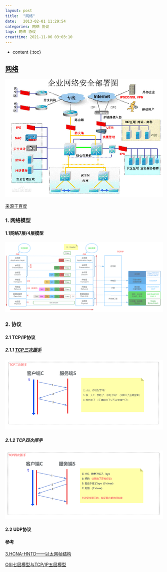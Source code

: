 ```yaml
---
layout: post
title:  "网络"
date:   2013-02-01 11:29:54
categories: 网络 协议
tags: 网络 协议
creattime: 2021-11-06 03:03:10
---
```


* content
{:toc}
## [网络](https://baike.baidu.com/item/%E7%BD%91%E7%BB%9C/143243?fr=aladdin)

![img](\image\io\2021-11-06_网络安全部署图.jpg)

[来源于百度](https://baike.baidu.com/pic/%E7%BD%91%E7%BB%9C/143243/0/3bb224875ee0a74dc75cc33d?fr=lemma&ct=single#aid=0&pic=3bb224875ee0a74dc75cc33d)

### 1. 网络模型

#### 1.1网络7层/4层模型

![2021-11-06_网络模型](\image\io\2021-11-06_网络模型.png)

### 2. 协议

#### 2.1 TCP/IP协议

##### 2.1.1 [TCP三次握手](https://baike.baidu.com/item/%E4%B8%89%E6%AC%A1%E6%8F%A1%E6%89%8B/5111559?fr=aladdin)

![三次握手](\image\io\2021-11-06_TCP三次握手.png)

##### 2.1.2 TCP四次挥手

![四次挥手](\image\io\2021-11-06_TCP四次挥手.png)

#### 2.2 UDP协议







#### 参考

[3.HCNA-HNTD——以太网帧结构](https://blog.csdn.net/wdkirchhoff/article/details/43915825)

[OSI七层模型与TCP/IP五层模型](https://www.cnblogs.com/qishui/p/5428938.html)
